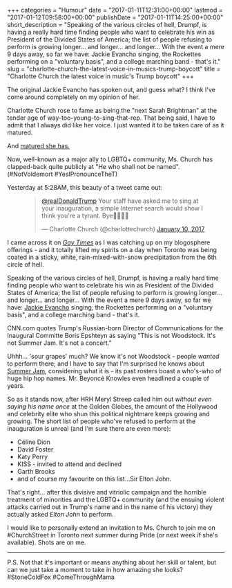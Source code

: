 +++
categories = "Humour"
date = "2017-01-11T12:31:00+00:00"
lastmod = "2017-01-12T09:58:00+00:00"
publishDate = "2017-01-11T14:25:00+00:00"
short_description = "Speaking of the various circles of hell, Drumpf, is having a really hard time finding people who want to celebrate his win as President of the Divided States of America; the list of people refusing to perform is growing longer... and longer... and longer... With the event a mere 9 days away, so far we have: Jackie Evancho singing, the Rockettes performing on a &quot;voluntary basis&quot;, and a college marching band - that&#039;s it."
slug = "charlotte-church-the-latest-voice-in-musics-trump-boycott"
title = "Charlotte Church the latest voice in music&#039;s Trump boycott"
+++

The original Jackie Evancho has spoken out, and guess what? I think I've come around completely on my opinion of her. 

Charlotte Church rose to fame as being the "next Sarah Brightman" at the tender age of way-too-young-to-sing-that-rep. That being said, I have to admit that I always did like her voice. I just wanted it to be taken care of as it matured. 

And [matured she has.](http://charlottechurchmusic.com/)

Now, well-known as a major ally to LGBTQ+ community, Ms. Church has clapped-back quite publicly at "He who shall not be named". (#NotVoldemort #YesIPronounceTheT)

Yesterday at 5:28AM, this beauty of a tweet came out: 

<figure data-type="image">
<blockquote class="twitter-tweet" data-lang="en"><p lang="en" dir="ltr"><a href="https://twitter.com/realDonaldTrump">@realDonaldTrump</a> Your staff have asked me to sing at your inauguration, a simple Internet search would show I think you&#39;re a tyrant. Bye💩💩💩💩</p>&mdash; Charlotte Church (@charlottechurch) <a href="https://twitter.com/charlottechurch/status/818766435703025664">January 10, 2017</a></blockquote>
<script async src="//platform.twitter.com/widgets.js" charset="utf-8"></script>
</figure>

I came across it on [*Gay Times*](www.gaytimes.co.uk) as I was catching up on my blogosphere offerings - and it totally lifted my spirits on a day when Toronto was being coated in a sticky, white, rain-mixed-with-snow precipitation from the 6th circle of hell.

Speaking of the various circles of hell, Drumpf, is having a really hard time finding people who want to celebrate his win as President of the Divided States of America; the list of people refusing to perform is growing longer... and longer... and longer... With the event a mere 9 days away, so far we have: [Jackie Evancho](/bocelli-evancho-trump/) singing, the Rockettes performing on a "voluntary basis", and a college marching band - that's it. 

CNN.com quotes Trump's Russian-born Director of Communications for the Inaugural Committe Boris Epshteyn as saying "This is not Woodstock. It's not Summer Jam. It's not a concert." 

Uhhh... 'sour grapes' much? We know it's not Woodstock - people *wanted* to perform there; and I have to say that I'm surprised he knows about [Summer Jam](https://en.wikipedia.org/wiki/Summer_Jam), considering what it is - its past rosters boast a who's-who of huge hip hop names. Mr. Beyoncé Knowles even headlined a couple of years. 

So as it stands now, after HRH Meryl Streep called him out *without even saying his name once* at the Golden Globes, the amount of the Hollywood and celebrity elite who shun this political nightmare keeps growing and growing. The short list of people who've refused to perform at the inauguration is unreal (and I'm sure there are even more): 

<ul class="nospace">

<li>Céline Dion
<li>David Foster
<li>Katy Perry
<li>KISS - invited to attend and declined
<li>Garth Brooks
<li>and of course my favourite on this list...Sir Elton John. 

</ul>

That's right... after this divisive and vitriolic campaign and the horrible treatment of minorities and the LGBTQ+ community (and the ensuing violent attacks carried out in Trump's name and in the name of his victory) they actually asked *Elton John* to perform. 

I would like to personally extend an invitation to Ms. Church to join me on #ChurchStreet in Toronto next summer during Pride (or next week if she's available). Shots are on me.
***
P.S. Not that it's important or means anything about her skill or talent, but can we just take a moment to take in how amazing she looks? #StoneColdFox #ComeThroughMama
